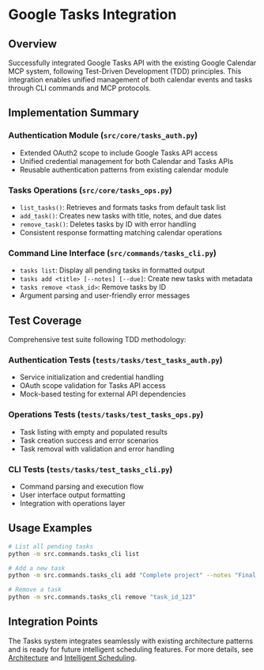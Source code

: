 # Google Tasks Integration

## Overview

Successfully integrated Google Tasks API with the existing Google Calendar MCP system,
following Test-Driven Development (TDD) principles. This integration enables unified
management of both calendar events and tasks through CLI commands and MCP protocols.

## Implementation Summary

### Authentication Module (`src/core/tasks_auth.py`)

- Extended OAuth2 scope to include Google Tasks API access
- Unified credential management for both Calendar and Tasks APIs  
- Reusable authentication patterns from existing calendar module

### Tasks Operations (`src/core/tasks_ops.py`)

- `list_tasks()`: Retrieves and formats tasks from default task list
- `add_task()`: Creates new tasks with title, notes, and due dates
- `remove_task()`: Deletes tasks by ID with error handling
- Consistent response formatting matching calendar operations

### Command Line Interface (`src/commands/tasks_cli.py`)

- `tasks list`: Display all pending tasks in formatted output
- `tasks add <title> [--notes] [--due]`: Create new tasks with metadata
- `tasks remove <task_id>`: Remove tasks by ID
- Argument parsing and user-friendly error messages

## Test Coverage

Comprehensive test suite following TDD methodology:

### Authentication Tests (`tests/tasks/test_tasks_auth.py`)

- Service initialization and credential handling
- OAuth scope validation for Tasks API access
- Mock-based testing for external API dependencies

### Operations Tests (`tests/tasks/test_tasks_ops.py`)  

- Task listing with empty and populated results
- Task creation success and error scenarios
- Task removal with validation and error handling

### CLI Tests (`tests/tasks/test_tasks_cli.py`)

- Command parsing and execution flow
- User interface output formatting
- Integration with operations layer

## Usage Examples

```bash
# List all pending tasks
python -m src.commands.tasks_cli list

# Add a new task
python -m src.commands.tasks_cli add "Complete project" --notes "Final review"

# Remove a task
python -m src.commands.tasks_cli remove "task_id_123"
```

## Integration Points

The Tasks system integrates seamlessly with existing architecture patterns and is
ready for future intelligent scheduling features. For more details, see
[Architecture](architecture.md) and [Intelligent Scheduling](intelligent_scheduling.md).
